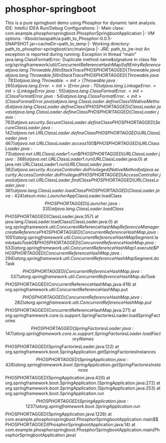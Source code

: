 # phosphor-springboot
This is a pure springboot demo using Phosphor for dynamic taint analysis.
IDE: IntelliJ IDEA
Run/Debug Configurations:
|- Main class: com.example.phosphorspringboot.PhosphorSpringbootApplication
|- VM options: -Xbootclasspath/a:path_to_Phosphor-0.0.5-SNAPSHOT.jar=cacheDir=path_to_temp
|- Working directory: path_to_phosphor-springboot/src/main/java
|- JRE: path_to_jre-inst
An exception is reported during running:
Exception in thread "main" java.lang.ClassFormatError: Duplicate method name&signature in class file org/springframework/util/ConcurrentReferenceHashMap$SoftEntryReference
	at java.lang.Throwable.fillInStackTrace$$PHOSPHORTAGGED(Throwable.java)
	at java.lang.Throwable.fillInStackTrace$$PHOSPHORTAGGED(Throwable.java:783)
	at java.lang.Throwable.<init>(Throwable.java:265)
	at java.lang.Error.<init>(Error.java:70)
	at java.lang.LinkageError.<init>(LinkageError.java:55)
	at java.lang.ClassFormatError.<init>(ClassFormatError.java:54)
	at java.lang.ClassFormatError.<init>(ClassFormatError.java)
	at java.lang.ClassLoader.defineClass1(Native Method)
	at java.lang.ClassLoader.defineClass1$$PHOSPHORTAGGED(ClassLoader.java)
	at java.lang.ClassLoader.defineClass$$PHOSPHORTAGGED(ClassLoader.java:763)
	at java.security.SecureClassLoader.defineClass$$PHOSPHORTAGGED(SecureClassLoader.java:142)
	at java.net.URLClassLoader.defineClass$$PHOSPHORTAGGED(URLClassLoader.java:467)
	at java.net.URLClassLoader.access$100$$PHOSPHORTAGGED(URLClassLoader.java:73)
	at java.net.URLClassLoader$1.run$$PHOSPHORTAGGED(URLClassLoader.java:368)
	at java.net.URLClassLoader$1.run(URLClassLoader.java:0)
	at java.net.URLClassLoader$1.run(URLClassLoader.java:362)
	at java.security.AccessController.doPrivileged(Native Method)
	at java.security.AccessController.doPrivileged$$PHOSPHORTAGGED(AccessController.java)
	at java.net.URLClassLoader.findClass$$PHOSPHORTAGGED(URLClassLoader.java:361)
	at java.lang.ClassLoader.loadClass$$PHOSPHORTAGGED(ClassLoader.java:424)
	at sun.misc.Launcher$AppClassLoader.loadClass$$PHOSPHORTAGGED(Launcher.java:335)
	at java.lang.ClassLoader.loadClass$$PHOSPHORTAGGED(ClassLoader.java:357)
	at java.lang.ClassLoader.loadClass(ClassLoader.java:0)
	at org.springframework.util.ConcurrentReferenceHashMap$ReferenceManager.createReference$$PHOSPHORTAGGED(ConcurrentReferenceHashMap.java:1001)
	at org.springframework.util.ConcurrentReferenceHashMap$Segment.lambda$doTask$0$$PHOSPHORTAGGED(ConcurrentReferenceHashMap.java:533)
	at org.springframework.util.ConcurrentReferenceHashMap$1.execute$$PHOSPHORTAGGED(ConcurrentReferenceHashMap.java:294)
	at org.springframework.util.ConcurrentReferenceHashMap$Segment.doTask$$PHOSPHORTAGGED(ConcurrentReferenceHashMap.java:537)
	at org.springframework.util.ConcurrentReferenceHashMap.doTask$$PHOSPHORTAGGED(ConcurrentReferenceHashMap.java:419)
	at org.springframework.util.ConcurrentReferenceHashMap.put$$PHOSPHORTAGGED(ConcurrentReferenceHashMap.java:282)
	at org.springframework.util.ConcurrentReferenceHashMap.put$$PHOSPHORTAGGED(ConcurrentReferenceHashMap.java:271)
	at org.springframework.core.io.support.SpringFactoriesLoader.loadSpringFactories$$PHOSPHORTAGGED(SpringFactoriesLoader.java:147)
	at org.springframework.core.io.support.SpringFactoriesLoader.loadFactoryNames$$PHOSPHORTAGGED(SpringFactoriesLoader.java:122)
	at org.springframework.boot.SpringApplication.getSpringFactoriesInstances$$PHOSPHORTAGGED(SpringApplication.java:426)
	at org.springframework.boot.SpringApplication.getSpringFactoriesInstances$$PHOSPHORTAGGED(SpringApplication.java:420)
	at org.springframework.boot.SpringApplication.<init>(SpringApplication.java:272)
	at org.springframework.boot.SpringApplication.<init>(SpringApplication.java:253)
	at org.springframework.boot.SpringApplication.run$$PHOSPHORTAGGED(SpringApplication.java:1237)
	at org.springframework.boot.SpringApplication.run$$PHOSPHORTAGGED(SpringApplication.java:1226)
	at com.example.phosphorspringboot.PhosphorSpringbootApplication.main$$PHOSPHORTAGGED(PhosphorSpringbootApplication.java:14)
	at com.example.phosphorspringboot.PhosphorSpringbootApplication.main(PhosphorSpringbootApplication.java)
